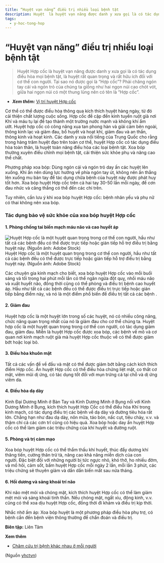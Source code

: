 ```yaml
---
title: “Huyệt vạn năng” điều trị nhiều loại bệnh tật
description: Huyệt  là huyệt vạn năng được danh y xưa gọi là có tác dụng điều hòa mọi bệnh tật, là huyệt rất quan trọng và rất hữu ích đối với cơ thể con người. Tại sao nó được gọi là “Hợp cốc”? Phải chăng ngón tay cái và ngón trỏ của chúng ta giống như hai ngọn núi cao chót vót, giữa hai ngọn núi có một thung lũng nên có tên là “Hợp cốc”.
tags:
  - y-hoc-tong-hop
---
```


# “Huyệt vạn năng” điều trị nhiều loại bệnh tật 

> Huyệt Hợp cốc là huyệt vạn năng được danh y xưa gọi là có tác dụng điều hòa mọi bệnh tật, là huyệt rất quan trọng và rất hữu ích đối với cơ thể con người. Tại sao nó được gọi là “Hợp cốc”? Phải chăng ngón tay cái và ngón trỏ của chúng ta giống như hai ngọn núi cao chót vót, giữa hai ngọn núi có một thung lũng nên có tên là “Hợp cốc”.


* ***Xem thêm:*** [Vị trí huyệt Hợp cốc](/yhctvn/huyet-hop-coc-%e5%90%88-%e8%b0%b7)


Cơ thể có thể được điều hòa thông qua kích thích huyệt hàng ngày, từ đó cải thiện chất lượng cuộc sống. Hợp cốc đề cập đến kinh tuyến ruột già nơi Khí và máu tụ lại để tạo thành một trường nước mạnh và không khí ẩm ướt. Huyệt hợp cốc có công năng xua tan phong hàn và giải cảm bên ngoài, thông kinh lạc và giảm đau, bổ huyết và hoạt khí, giảm đau và an thần, thông kinh và hoạt kinh. Các danh y xưa nổi tiếng của Trung Quốc cho rằng trong hàng trăm huyệt đạo trên toàn cơ thể, huyệt Hợp cốc có tác dụng điều hòa toàn thân, là huyệt toàn năng điều hòa các loại bệnh tật. Xoa bóp thường xuyên điều chỉnh mọi bệnh tật, cải thiện sức khỏe phụ và nâng cao thể chất.


Phương pháp xoa bóp: Dùng ngón cái và ngón trỏ day ấn các huyệt lên xuống. Khi ấn nên dùng lực hướng về phía ngón tay út, không nên ấn thẳng lên xuống mu bàn tay để tác dụng chữa bệnh của huyệt này được phát huy tốt hơn. Xoa bóp huyệt Hợp cốc trên cả hai tay 30-50 lần mỗi ngày, để cơn đau nhức và căng thẳng có thể đến các chi trên.


Tuy nhiên, cần lưu ý khi xoa bóp huyệt Hợp cốc: bệnh nhân yếu và phụ nữ có thai không nên xoa bóp.


### Tác dụng bảo vệ sức khỏe của xoa bóp huyệt Hợp cốc


#### 1. Phòng chống tai biến mạch máu não và cao huyết áp


![Huyệt Hợp cốc là một huyệt quan trọng trong cơ thể con người, hầu như tất cả các bệnh đều có thể được trực tiếp hoặc gián tiếp hỗ trợ điều trị bằng huyệt này. (Nguồn ảnh: Adobe Stock)](/imgs/yhctvn/p3252432a936270682-ss.jpg)Huyệt Hợp cốc là một huyệt quan trọng trong cơ thể con người, hầu như tất cả các bệnh đều có thể được trực tiếp hoặc gián tiếp hỗ trợ điều trị bằng huyệt này. (Nguồn ảnh: Adobe Stock)


Các chuyên gia kinh mạch cho biết, xoa bóp huyệt Hợp cốc vào mỗi buổi sáng và tối trong hai phút mỗi lần có thể ngăn ngừa đột quỵ, nhồi máu não và xuất huyết não, đồng thời cũng có thể phòng và điều trị bệnh cao huyết áp. Hầu như tất cả các bệnh đều có thể được điều trị trực tiếp hoặc gián tiếp bằng điểm này, và nó là một điểm phổ biến để điều trị tất cả các bệnh .


#### 2. Giảm đau


Huyệt hợp cốc là một huyệt lớn trong số các huyệt, nó có nhiều công năng, chức năng quan trọng nhất của nó là giảm đau cho cơ thể chúng ta. Huyệt hợp cốc là một huyệt quan trọng trong cơ thể con người, có tác dụng giảm đau, giảm đau. Miễn là huyệt Hợp cốc được xoa bóp, các bệnh về mô và cơ quan nơi kinh mạch ruột già mà huyệt Hợp cốc thuộc về có thể được giảm bớt hoặc loại bỏ.


#### 3. Điều hòa khuôn mặt


Tất cả các vấn đề về đầu và mặt có thể được giảm bớt bằng cách kích thích điểm Hợp cốc. Ấn huyệt Hợp cốc có thể điều hòa chứng liệt mặt, co thắt cơ mặt, viêm mũi dị ứng, có tác dụng tốt đối với mụn trứng cá tại chỗ và dị ứng viêm da.





#### 4. Điều hòa dạ dày


Kinh Đại Dương Minh ở Bàn Tay và Kinh Dương Minh ở Bụng nối với Kinh Dương Minh ở Bụng, kích thích huyệt Hợp Cốc có thể điều hòa Khí trong kinh mạch, có tác dụng điều trị các bệnh về dạ dày và đường tiêu hóa rất lớn. Chẳng hạn như đau dạ dày, nôn mửa, táo bón, nấc cụt, tiêu chảy, v.v. và thậm chí cả các cơn trĩ cũng có hiệu quả. Xoa bóp hoặc day ấn huyệt Hợp cốc có thể làm giảm các triệu chứng của khí huyết và đường ruột.


#### 5. Phòng và trị cảm mạo


Xoa bóp huyệt Hợp cốc có thể thẩm thấu khí huyết, thúc đẩy dương khí thăng tiến, cường thân trừ tà, nâng cao khả năng miễn dịch của con người. Đặc biệt đối với những người bị tức ngực nhỏ, khó thở, ho nhiều đờm, vã mồ hôi, cảm sốt, bấm huyệt Hợp cốc mỗi ngày 2 lần, mỗi lần 3 phút, các triệu chứng sẽ thuyên giảm và dần dần biến mất sau nửa tháng.


#### 6. Hồi dương và sảng khoái trí não


Khi não mệt mỏi và chóng mặt, kích thích huyệt Hợp cốc có thể làm giảm mệt mỏi và sảng khoái tinh thần. Nếu chóng mặt, ngất xỉu, động kinh, v.v. cũng có thể xoa dịu huyệt Hợp cốc, đồng thời đi khám và điều trị kịp thời.


Nhắc nhở ấm áp: Xoa bóp huyệt là một phương pháp điều hòa phụ trợ, có bệnh cần đến bệnh viện thông thường để chẩn đoán và điều trị.


**Biên tập:** Liên Tâm


**Xem thêm**


* [Châm cứu trị bệnh khác nhau ở mỗi người](/yhctvn/cham-cuu-tri-benh-khac-nhau-o-moi-nguoi)

(Nguồn <a href="https://yhctvn.com/huyet-van-nang-dieu-tri-nhieu-loai-benh-tat/" target="_blank">yhctvn</a>)
